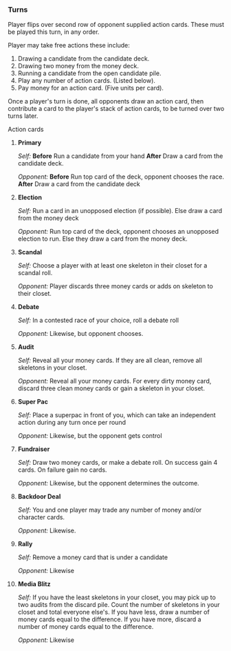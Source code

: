 ### Turns 

Player flips over second row of opponent supplied action cards. These must be played this turn, in any order. 

Player may take free actions these include:

1. Drawing a candidate from the candidate deck. 
2. Drawing two money from the money deck.
3. Running a candidate from the open candidate pile.
4. Play any number of action cards. (Listed below).
5. Pay money for an action card. (Five units per card). 

Once a player's turn is done, all opponents draw an action card, then contribute a card to the player's stack of action cards, to be turned over two turns later.

Action cards

1. **Primary**

	*Self:* **Before** Run a candidate from your hand **After** Draw a card from the candidate deck. 
 
	*Opponent:* **Before** Run top card of the deck, opponent chooses the race. **After** Draw a card from the candidate deck

2. **Election**

	*Self:* Run a card in an unopposed election (if possible). Else draw a card from the money deck 

	*Opponent:* Run top card of the deck, opponent chooses an unopposed election to run. Else they draw a card from the money deck.

3. **Scandal**

	*Self:* Choose a player with at least one skeleton in their closet for a scandal roll. 

	*Opponent:* Player discards three money cards or adds on skeleton to their closet.

4. **Debate**

	*Self:* In a contested race of your choice, roll a debate roll 

	*Opponent:* Likewise, but opponent chooses. 

5. **Audit**

	*Self:* Reveal all your money cards. If they are all clean, remove all skeletons in your closet. 

	*Opponent:* Reveal all your money cards. For every dirty money card, discard three clean money cards or gain a skeleton in your closet.

6. **Super Pac**

	*Self:* Place a superpac in front of you, which can take an independent action during any turn once per round 

	*Opponent:* Likewise, but the opponent gets control

7. **Fundraiser**

	*Self:* Draw two money cards, or make a debate roll. On success gain 4 cards. On failure gain no cards. 

	*Opponent:* Likewise, but the opponent determines the outcome.

8. **Backdoor Deal**

	*Self:* You and one player may trade any number of money and/or character cards. 

	*Opponent:* Likewise.

9. **Rally**

	*Self:* Remove a money card that is under a candidate 

	*Opponent:* Likewise

10. **Media Blitz**

	*Self:* If you have the least skeletons in your closet, you may pick up to two audits from the discard pile. Count the number of skeletons in your closet and total everyone else's. If you have less, draw a number of money cards equal to the difference. If you have more, discard a number of money cards equal to the difference.  

	*Opponent:* Likewise 

